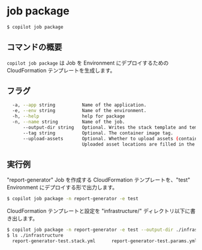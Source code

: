 # job package 
```bash
$ copilot job package
```

## コマンドの概要

`copilot job package` は Job を Environment にデプロイするための CloudFormation テンプレートを生成します。

## フラグ

```bash
  -a, --app string          Name of the application.
  -e, --env string          Name of the environment.
  -h, --help                help for package
  -n, --name string         Name of the job.
      --output-dir string   Optional. Writes the stack template and template configuration to a directory.
      --tag string          Optional. The container image tag.
      --upload-assets       Optional. Whether to upload assets (container images, Lambda functions, etc.).
                            Uploaded asset locations are filled in the template configuration.
```

## 実行例

"report-generator" Job を作成する CloudFormation テンプレートを、"test" Environment にデプロイする形で出力します。
 
```bash
$ copilot job package -n report-generator -e test
```

CloudFormation テンプレートと設定を "infrastructure/" ディレクトリ以下に書き出します。
  
```bash
$ copilot job package -n report-generator -e test --output-dir ./infrastructure
$ ls ./infrastructure
  report-generator-test.stack.yml      report-generator-test.params.yml
```
